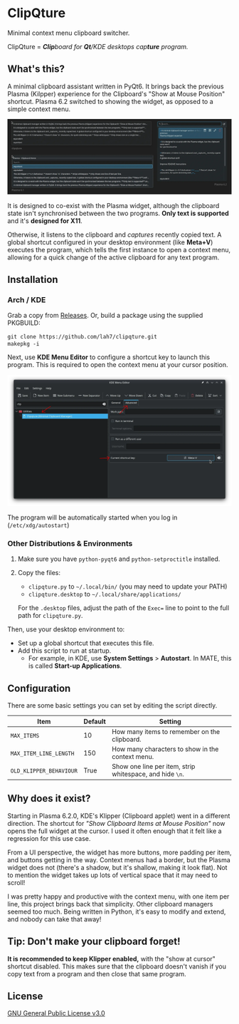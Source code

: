 # ClipQture

Minimal context menu clipboard switcher.

ClipQture = _**Clip**board for **Qt**/KDE desktops cap**ture** program._


## What's this?

A minimal clipboard assistant written in PyQt6. It brings back the previous
Plasma (Kilpper) experience for the Clipboard's "Show at Mouse Position" shortcut.
Plasma 6.2 switched to showing the widget, as opposed to a simple context menu.

![Comparison of clipqture and Klipper in Plasma 6.1 and 6.2](.readme/comparison.webp)

It is designed to co-exist with the Plasma widget, although the clipboard state isn't
synchronised between the two programs. **Only text is supported** and
it's **designed for X11**.

Otherwise, it listens to the clipboard and _captures_ recently copied text.
A global shortcut configured in your desktop environment (like **Meta+V**) executes
the program, which tells the first instance to open a context menu,
allowing for a quick change of the active clipboard for any text program.


## Installation

### Arch / KDE

Grab a copy from [Releases]. Or, build a package using the supplied PKGBUILD:

    git clone https://github.com/lah7/clipqture.git
    makepkg -i

[Releases]: https://github.com/lah7/clipqture

Next, use **KDE Menu Editor** to configure a shortcut key to launch this program.
This is required to open the context menu at your cursor position.

![Showing KDE Menu Editor with Advanced tab](.readme/menuedit.webp)

The program will be automatically started when you log in (`/etc/xdg/autostart`)


### Other Distributions & Environments

1. Make sure you have `python-pyqt6` and `python-setproctitle` installed.

2. Copy the files:

    * `clipqture.py` to `~/.local/bin/` (you may need to update your PATH)
    * `clipqture.desktop` to `~/.local/share/applications/`

    For the `.desktop` files, adjust the path of the `Exec=` line to point
    to the full path for `clipqture.py`.

Then, use your desktop environment to:

* Set up a global shortcut that executes this file.
* Add this script to run at startup.
    * For example, in KDE, use **System Settings** > **Autostart**. In MATE, this is called **Start-up Applications**.


## Configuration

There are some basic settings you can set by editing the script directly.

| Item                   | Default | Setting                                      |
| ---------------------- | ------- | -------------------------------------------- |
| `MAX_ITEMS`            | 10      | How many items to remember on the clipboard.
| `MAX_ITEM_LINE_LENGTH` | 150     | How many characters to show in the context menu.
| `OLD_KLIPPER_BEHAVIOUR`| True    | Show one line per item, strip whitespace, and hide `\n`.


## Why does it exist?

Starting in Plasma 6.2.0, KDE's Klipper (Clipboard applet) went in a different
direction. The shortcut for _"Show Clipboard Items at Mouse Position"_ now opens
the full widget at the cursor. I used it often enough that it felt like a
regression for this use case.

From a UI perspective, the widget has more buttons, more padding per item,
and buttons getting in the way. Context menus had a border, but the Plasma widget
does not (there's a shadow, but it's shallow, making it look flat).
Not to mention the widget takes up lots of vertical space that it may need
to scroll!

I was pretty happy and productive with the context menu, with one item per line,
this project brings back that simplicity. Other clipboard managers seemed too much.
Being written in Python, it's easy to modify and extend, and nobody can take
that away!


## Tip: Don't make your clipboard forget!

**It is recommended to keep Klipper enabled,** with the "show at cursor" shortcut disabled.
This makes sure that the clipboard doesn't vanish if you copy text from a program
and then close that same program.


## License

[GNU General Public License v3.0](LICENSE)
